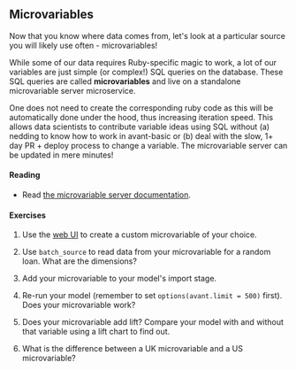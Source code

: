 ## Microvariables

Now that you know where data comes from, let's look at a particular source you will likely use often - microvariables!

While some of our data requires Ruby-specific magic to work, a lot of our variables are just simple (or complex!) SQL queries on the database.  These SQL queries are called **microvariables** and live on a standalone microvariable server microservice.

One does not need to create the corresponding ruby code as this will be automatically done under the hood, thus increasing iteration speed. This allows data scientists to contribute variable ideas using SQL without (a) nedding to know how to work in avant-basic or (b) deal with the slow, 1+ day PR + deploy process to change a variable. The microvariable server can be updated in mere minutes!

#### Reading

* Read [the microvariable server documentation](https://github.com/avantcredit/analytics-microvariable-server/blob/master/README.md).

#### Exercises

1. Use the [web UI](microvariable-dev.avant.com) to create a custom microvariable of your choice.

2. Use `batch_source` to read data from your microvariable for a random loan. What are the dimensions?

3. Add your microvariable to your model's import stage.

4. Re-run your model (remember to set `options(avant.limit = 500)` first).  Does your microvariable work?

5. Does your microvariable add lift?  Compare your model with and without that variable using a lift chart to find out.

6. What is the difference between a UK microvariable and a US microvariable?
